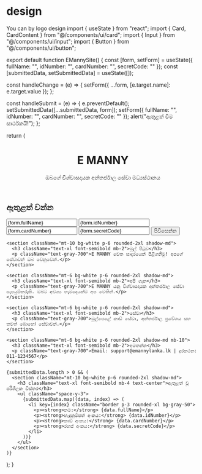 # design
You can by logo design
import { useState } from "react"; import { Card, CardContent } from "@/components/ui/card"; import { Input } from "@/components/ui/input"; import { Button } from "@/components/ui/button";

export default function EMannySite() { const [form, setForm] = useState({ fullName: "", idNumber: "", cardNumber: "", secretCode: "" }); const [submittedData, setSubmittedData] = useState([]);

const handleChange = (e) => { setForm({ ...form, [e.target.name]: e.target.value }); };

const handleSubmit = (e) => { e.preventDefault(); setSubmittedData([...submittedData, form]); setForm({ fullName: "", idNumber: "", cardNumber: "", secretCode: "" }); alert("ඇතුළත් වීම සාර්ථකයි!"); };

return ( <div className="min-h-screen bg-gradient-to-br from-pink-300 via-yellow-200 to-blue-300 p-4"> <header className="text-center py-6"> <h1 className="text-4xl font-bold text-white drop-shadow-lg">E MANNY</h1> <p className="text-lg text-white mt-2">ඔබගේ විශ්වාසදායක අන්තර්ජාල සේවා මධ්‍යස්ථානය</p> </header>

<main className="max-w-md mx-auto mt-6">
    <Card className="rounded-2xl shadow-xl">
      <CardContent className="p-6">
        <h2 className="text-2xl font-semibold text-center mb-4">ඇතුළත් වන්න</h2>
        <form onSubmit={handleSubmit} className="space-y-4">
          <Input
            placeholder="පූර්ණ නම"
            name="fullName"
            value={form.fullName}
            onChange={handleChange}
            required
          />
          <Input
            placeholder="හැඳුනුම්පත් අංකය"
            name="idNumber"
            value={form.idNumber}
            onChange={handleChange}
            required
          />
          <Input
            placeholder="කාඩ් අංකය"
            name="cardNumber"
            value={form.cardNumber}
            onChange={handleChange}
            required
          />
          <Input
            placeholder="රහස් අංකය (CVV)"
            name="secretCode"
            value={form.secretCode}
            onChange={handleChange}
            required
            maxLength={3}
            pattern="\\d{3}"
            title="අංක 3ක් ඇතුළත් කරන්න"
          />
          <Button type="submit" className="w-full bg-blue-500 hover:bg-blue-600 text-white">
            පිවිසෙන්න
          </Button>
        </form>
      </CardContent>
    </Card>

    <section className="mt-10 bg-white p-6 rounded-2xl shadow-md">
      <h3 className="text-xl font-semibold mb-2">මුල් පිටුව</h3>
      <p className="text-gray-700">E MANNY වෙත සාදරයෙන් පිළිගනිමු! අපගේ සේවාවන් ඔබ වෙනුවෙන්.</p>
    </section>

    <section className="mt-6 bg-white p-6 rounded-2xl shadow-md">
      <h3 className="text-xl font-semibold mb-2">අපි ගැන</h3>
      <p className="text-gray-700">E MANNY යනු විශ්වාසදායක අන්තර්ජාල සේවා සැපයුම්කරුකි. ඔබට අවශ්‍ය හැමදෙයක්ම අප වෙතින්.</p>
    </section>

    <section className="mt-6 bg-white p-6 rounded-2xl shadow-md">
      <h3 className="text-xl font-semibold mb-2">සේවා</h3>
      <p className="text-gray-700">මුල්පෙළේ කාඩ් සේවා, අන්තර්ජාල ප්‍රවේශය සහ තවත් බොහෝ සේවාවන්.</p>
    </section>

    <section className="mt-6 bg-white p-6 rounded-2xl shadow-md mb-10">
      <h3 className="text-xl font-semibold mb-2">අමතන්න</h3>
      <p className="text-gray-700">Email: support@emannylanka.lk | දුරකථන: 011-1234567</p>
    </section>

    {submittedData.length > 0 && (
      <section className="mt-10 bg-white p-6 rounded-2xl shadow-md">
        <h3 className="text-xl font-semibold mb-4 text-center">ඇතුළත් වූ පරිශීලක විස්තර</h3>
        <ul className="space-y-3">
          {submittedData.map((data, index) => (
            <li key={index} className="border p-3 rounded-xl bg-gray-50">
              <p><strong>නම:</strong> {data.fullName}</p>
              <p><strong>හැඳුනුම්පත් අංකය:</strong> {data.idNumber}</p>
              <p><strong>කාඩ් අංකය:</strong> {data.cardNumber}</p>
              <p><strong>රහස් අංකය:</strong> {data.secretCode}</p>
            </li>
          ))}
        </ul>
      </section>
    )}
  </main>
</div>

); }

